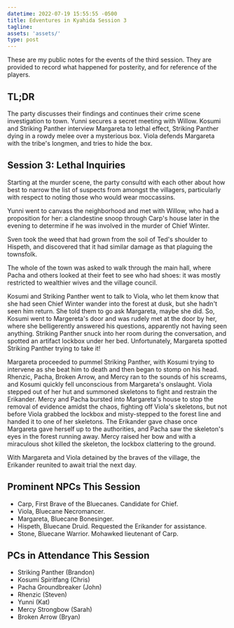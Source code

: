 ```yaml
---
datetime: 2022-07-19 15:55:55 -0500
title: Edventures in Kyahida Session 3
tagline: 
assets: 'assets/'
type: post
---
```


These are my public notes for the events of the third session. They are provided to record what happened for posterity, and for reference of the players.

## TL;DR

The party discusses their findings and continues their crime scene investigation to town. Yunni secures a secret meeting with Willow. Kosumi and Striking Panther interview Margareta to lethal effect, Striking Panther dying in a rowdy melee over a mysterious box. Viola defends Margareta with the tribe's longmen, and tries to hide the box.

## Session 3: Lethal Inquiries

Starting at the murder scene, the party consultd with each other about how best to narrow the list of suspects from amongst the villagers, particularly with respect to noting those who would wear moccassins.

Yunni went to canvass the neighborhood and met with Willow, who had a proposition for her: a clandestine snoop through Carp's house later in the evening to determine if he was involved in the murder of Chief Winter.

Sven took the weed that had grown from the soil of Ted's shoulder to Hispeth, and discovered that it had similar damage as that plaguing the townsfolk.

The whole of the town was asked to walk through the main hall, where Pacha and others looked at their feet to see who had shoes: it was mostly restricted to wealthier wives and the village council.

Kosumi and Striking Panther went to talk to Viola, who let them know that she had seen Chief Winter wander into the forest at dusk, but she hadn't seen him return. She told them to go ask Margareta, maybe she did. So, Kosumi went to Margereta's door and was rudely met at the door by her, where she belligerently answered his questions, apparently not having seen anything. Striking Panther snuck into her room during the conversation, and spotted an artifact lockbox under her bed. Unfortunately, Margareta spotted Striking Panther trying to take it!

Margareta proceeded to pummel Striking Panther, with Kosumi trying to intervene as she beat him to death and then began to stomp on his head. Rhenzic, Pacha, Broken Arrow, and Mercy ran to the sounds of his screams, and Kosumi quickly fell unconscious from Margareta's onslaught. Viola stepped out of her hut and summoned skeletons to fight and restrain the Erikander. Mercy and Pacha bursted into Margareta's house to stop the removal of evidence amidst the chaos, fighting off Viola's skeletons, but not before Viola grabbed the lockbox and misty-stepped to the forest line and handed it to one of her skeletons. The Erikander gave chase once Margareta gave herself up to the authorities, and Pacha saw the skeleton's eyes in the forest running away. Mercy raised her bow and with a miraculous shot killed the skeleton, the lockbox clattering to the ground.

With Margareta and Viola detained by the braves of the village, the Erikander reunited to await trial the next day.

## Prominent NPCs This Session

- Carp, First Brave of the Bluecanes. Candidate for Chief.
- Viola, Bluecane Necromancer.
- Margareta, Bluecane Bonesinger.
- Hispeth, Bluecane Druid. Requested the Erikander for assistance.
- Stone, Bluecane Warrior. Mohawked lieutenant of Carp.

## PCs in Attendance This Session

- Striking Panther (Brandon)
- Kosumi Spiritfang (Chris)
- Pacha Groundbreaker (John)
- Rhenzic (Steven)
- Yunni (Kat)
- Mercy Strongbow (Sarah)
- Broken Arrow (Bryan)
